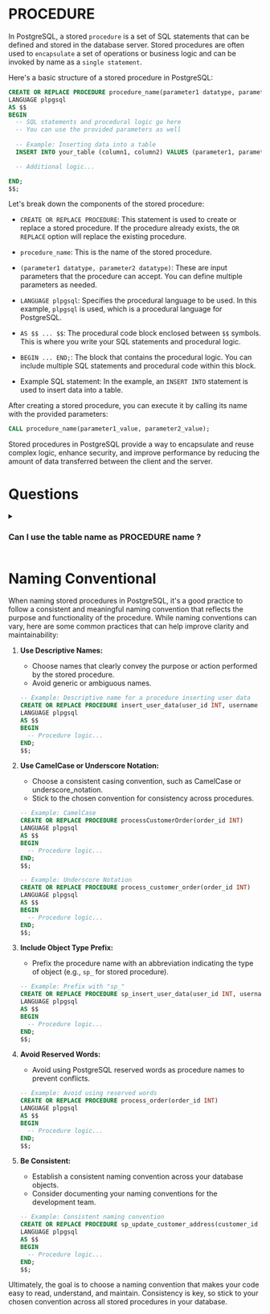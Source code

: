 # PROCEDURE
In PostgreSQL, a stored `procedure` is a set of SQL statements that can be defined and stored in the database server. Stored procedures are often used to `encapsulate` a set of operations or business logic and can be invoked by name as a `single statement`.

Here's a basic structure of a stored procedure in PostgreSQL:

```sql
CREATE OR REPLACE PROCEDURE procedure_name(parameter1 datatype, parameter2 datatype)
LANGUAGE plpgsql
AS $$
BEGIN
  -- SQL statements and procedural logic go here
  -- You can use the provided parameters as well
  
  -- Example: Inserting data into a table
  INSERT INTO your_table (column1, column2) VALUES (parameter1, parameter2);

  -- Additional logic...

END;
$$;
```

Let's break down the components of the stored procedure:

- `CREATE OR REPLACE PROCEDURE`: This statement is used to create or replace a stored procedure. If the procedure already exists, the `OR REPLACE` option will replace the existing procedure.

- `procedure_name`: This is the name of the stored procedure.

- `(parameter1 datatype, parameter2 datatype)`: These are input parameters that the procedure can accept. You can define multiple parameters as needed.

- `LANGUAGE plpgsql`: Specifies the procedural language to be used. In this example, `plpgsql` is used, which is a procedural language for PostgreSQL.

- `AS $$ ... $$`: The procedural code block enclosed between `$$` symbols. This is where you write your SQL statements and procedural logic.

- `BEGIN ... END;`: The block that contains the procedural logic. You can include multiple SQL statements and procedural code within this block.

- Example SQL statement: In the example, an `INSERT INTO` statement is used to insert data into a table.

After creating a stored procedure, you can execute it by calling its name with the provided parameters:

```sql
CALL procedure_name(parameter1_value, parameter2_value);
```

Stored procedures in PostgreSQL provide a way to encapsulate and reuse complex logic, enhance security, and improve performance by reducing the amount of data transferred between the client and the server.


# Questions

<details><summary><h3>Can I use the table name as PROCEDURE name ?</h3></summary>

  
In PostgreSQL, the naming conventions for `stored procedures` and `tables` are different. While it is technically `possible` to name a stored procedure with the same name as a table, it's `generally not recommended` to do so for clarity and `maintainability` reasons.

It's common practice to use meaningful names that convey the purpose of the stored procedure. Naming stored procedures after tables may lead to confusion and make it harder for developers (including yourself) to understand the purpose of each object in the database.

Here's an example of a more meaningful naming convention for a stored procedure:

```sql
CREATE OR REPLACE PROCEDURE insert_data_into_example_table(param1 INT, param2 VARCHAR)
LANGUAGE plpgsql
AS $$
BEGIN
  -- Example: Inserting data into a table named example_table
  INSERT INTO example_table (column1, column2) VALUES (param1, param2);

  -- Additional logic...

END;
$$;
```

In the example above, the stored procedure is named `insert_data_into_example_table`, which clearly indicates its purpose.

Using meaningful and descriptive names for stored procedures helps improve code readability and maintainability. It's a good practice to choose names that reflect the functionality or operation performed by the stored procedure rather than naming it after a table.
</details>

# Naming Conventional
When naming stored procedures in PostgreSQL, it's a good practice to follow a consistent and meaningful naming convention that reflects the purpose and functionality of the procedure. While naming conventions can vary, here are some common practices that can help improve clarity and maintainability:

1. **Use Descriptive Names:**
   - Choose names that clearly convey the purpose or action performed by the stored procedure.
   - Avoid generic or ambiguous names.

   ```sql
   -- Example: Descriptive name for a procedure inserting user data
   CREATE OR REPLACE PROCEDURE insert_user_data(user_id INT, username VARCHAR)
   LANGUAGE plpgsql
   AS $$
   BEGIN
     -- Procedure logic...
   END;
   $$;
   ```

2. **Use CamelCase or Underscore Notation:**
   - Choose a consistent casing convention, such as CamelCase or underscore_notation.
   - Stick to the chosen convention for consistency across procedures.

   ```sql
   -- Example: CamelCase
   CREATE OR REPLACE PROCEDURE processCustomerOrder(order_id INT)
   LANGUAGE plpgsql
   AS $$
   BEGIN
     -- Procedure logic...
   END;
   $$;

   -- Example: Underscore Notation
   CREATE OR REPLACE PROCEDURE process_customer_order(order_id INT)
   LANGUAGE plpgsql
   AS $$
   BEGIN
     -- Procedure logic...
   END;
   $$;
   ```

3. **Include Object Type Prefix:**
   - Prefix the procedure name with an abbreviation indicating the type of object (e.g., `sp_` for stored procedure).

   ```sql
   -- Example: Prefix with "sp_"
   CREATE OR REPLACE PROCEDURE sp_insert_user_data(user_id INT, username VARCHAR)
   LANGUAGE plpgsql
   AS $$
   BEGIN
     -- Procedure logic...
   END;
   $$;
   ```

4. **Avoid Reserved Words:**
   - Avoid using PostgreSQL reserved words as procedure names to prevent conflicts.

   ```sql
   -- Example: Avoid using reserved words
   CREATE OR REPLACE PROCEDURE process_order(order_id INT)
   LANGUAGE plpgsql
   AS $$
   BEGIN
     -- Procedure logic...
   END;
   $$;
   ```

5. **Be Consistent:**
   - Establish a consistent naming convention across your database objects.
   - Consider documenting your naming conventions for the development team.

   ```sql
   -- Example: Consistent naming convention
   CREATE OR REPLACE PROCEDURE sp_update_customer_address(customer_id INT, new_address VARCHAR)
   LANGUAGE plpgsql
   AS $$
   BEGIN
     -- Procedure logic...
   END;
   $$;
   ```

Ultimately, the goal is to choose a naming convention that makes your code easy to read, understand, and maintain. Consistency is key, so stick to your chosen convention across all stored procedures in your database.
